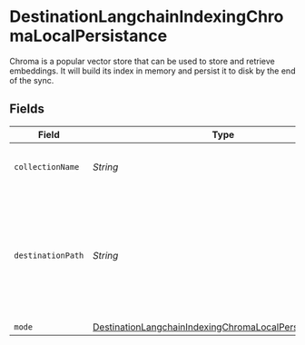 # DestinationLangchainIndexingChromaLocalPersistance

Chroma is a popular vector store that can be used to store and retrieve embeddings. It will build its index in memory and persist it to disk by the end of the sync.


## Fields

| Field                                                                                                                                   | Type                                                                                                                                    | Required                                                                                                                                | Description                                                                                                                             | Example                                                                                                                                 |
| --------------------------------------------------------------------------------------------------------------------------------------- | --------------------------------------------------------------------------------------------------------------------------------------- | --------------------------------------------------------------------------------------------------------------------------------------- | --------------------------------------------------------------------------------------------------------------------------------------- | --------------------------------------------------------------------------------------------------------------------------------------- |
| `collectionName`                                                                                                                        | *String*                                                                                                                                | :heavy_minus_sign:                                                                                                                      | Name of the collection to use.                                                                                                          |                                                                                                                                         |
| `destinationPath`                                                                                                                       | *String*                                                                                                                                | :heavy_check_mark:                                                                                                                      | Path to the directory where chroma files will be written. The files will be placed inside that local mount.                             | /local/my_chroma_db                                                                                                                     |
| `mode`                                                                                                                                  | [DestinationLangchainIndexingChromaLocalPersistanceMode](../../models/shared/DestinationLangchainIndexingChromaLocalPersistanceMode.md) | :heavy_minus_sign:                                                                                                                      | N/A                                                                                                                                     |                                                                                                                                         |
